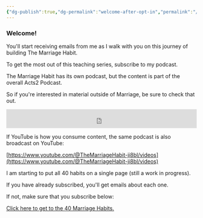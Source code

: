 ```yaml
---
{"dg-publish":true,"dg-permalink":"welcome-after-opt-in","permalink":"/welcome-after-opt-in/","metatags":{"description":"This is the welcome page for The Marriage Habit after you opt-in to the newsletter","og:image":"https://example.com/someimage.png"},"created":"2023-08-09T08:54:28.786-07:00"}
---
```



### **Welcome!**  

You'll start receiving emails from me as I walk with you on this journey of building The Marriage Habit.

To get the most out of this teaching series, subscribe to my podcast.

The Marriage Habit has its own podcast, but the content is part of the overall Acts2 Podcast.

So if you're interested in material outside of Marriage, be sure to check that out.

<div class="podcastdotco-wrapper" style="overflow:hidden;padding-top:50px;position:relative;"><iframe src="https://embed.pod.co/subscribe-button/the-marriage-habit" frameborder="0" scrolling="no" style="border:0;height:100%;left:0;position:absolute;top:0;width:100%;" class="podcastdotco-subscribe"></iframe></div>

If YouTube is how you consume content, the same podcast is also broadcast on YouTube:

[https://www.youtube.com/@TheMarriageHabit-ji8bl/videos](https://www.youtube.com/@TheMarriageHabit-ji8bl/videos)

I am starting to put all 40 habits on a single page (still a work in progress).

If you have already subscribed, you'll get emails about each one.

If not, make sure that you subscribe below:

[Click here to get to the 40 Marriage Habits.](https://themarriagehabit.com)





